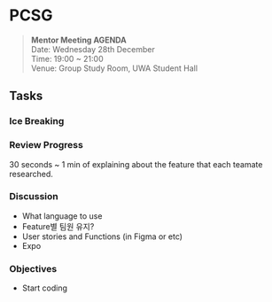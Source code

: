 # PCSG

>**Mentor Meeting AGENDA**
<br>Date: Wednesday 28th December
<br>Time: 19:00 ~ 21:00
<br>Venue: Group Study Room, UWA Student Hall

## Tasks

### Ice Breaking

### Review Progress
30 seconds ~ 1 min of explaining about the feature that each teamate researched.

### Discussion
+ What language to use
+ Feature별 팀원 유지?
+ User stories and Functions (in Figma or etc)
+ Expo

### Objectives
+ Start coding
